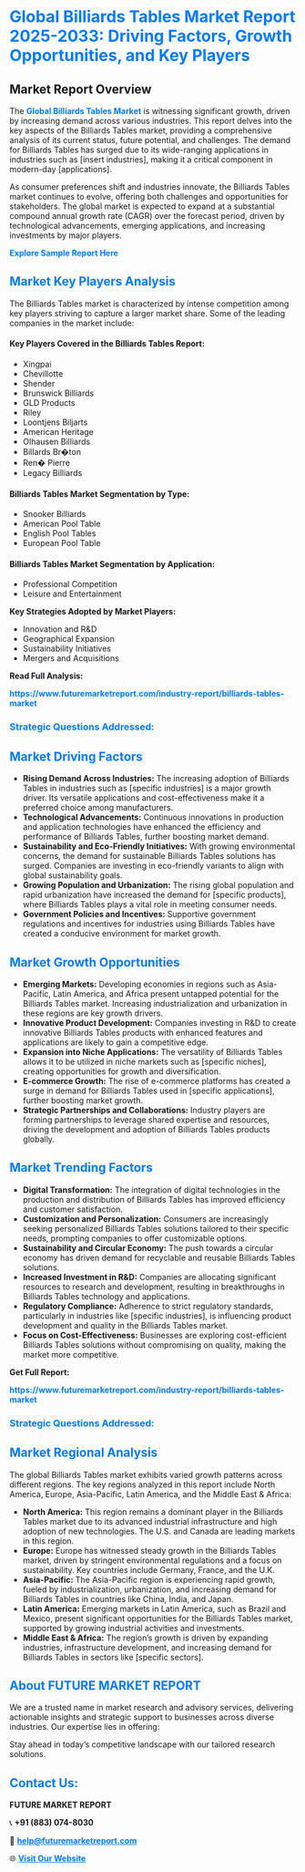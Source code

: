 <h1 style="color: #007BFF;">Global Billiards Tables Market Report 2025-2033: Driving Factors, Growth Opportunities, and Key Players</h1>

<section id="overview">
<h2>Market Report Overview</h2>
<p>The <a href="https://www.futuremarketreport.com/industry-report/billiards-tables-market" style="color: #007BFF; text-decoration: none;"><strong>Global Billiards Tables Market</strong></a> is witnessing significant growth, driven by increasing demand across various industries. This report delves into the key aspects of the Billiards Tables market, providing a comprehensive analysis of its current status, future potential, and challenges. The demand for Billiards Tables has surged due to its wide-ranging applications in industries such as [insert industries], making it a critical component in modern-day [applications].</p>
<p>As consumer preferences shift and industries innovate, the Billiards Tables market continues to evolve, offering both challenges and opportunities for stakeholders. The global market is expected to expand at a substantial compound annual growth rate (CAGR) over the forecast period, driven by technological advancements, emerging applications, and increasing investments by major players.</p>
</section>

<section id="overview">
<p><a href="https://www.futuremarketreport.com/request-sample/reportId=26228" style="color: #007BFF; text-decoration: none;"><strong>Explore Sample Report Here</strong></a></p>
</section>

<section id="key-players">
<h2 style="color: #007BFF;">Market Key Players Analysis</h2>
<p>The Billiards Tables market is characterized by intense competition among key players striving to capture a larger market share. Some of the leading companies in the market include:</p>
<h4>Key Players Covered in the Billiards Tables Report:</h4>
<ul><li>Xingpai</li><li>Chevillotte</li><li>Shender</li><li>Brunswick Billiards</li><li>GLD Products</li><li>Riley</li><li>Loontjens Biljarts</li><li>American Heritage</li><li>Olhausen Billiards</li><li>Billards Br�ton</li><li>Ren� Pierre</li><li>Legacy Billiards</li></ul>
<h4>Billiards Tables Market Segmentation by Type:</h4>
<ul><li>Snooker Billiards</li><li>American Pool Table</li><li>English Pool Tables</li><li>European Pool Table</li></ul>

<h4>Billiards Tables Market Segmentation by Application:</h4>
<ul><li>Professional Competition</li><li>Leisure and Entertainment</li></ul>
<p><strong>Key Strategies Adopted by Market Players:</strong></p>
<ul>
<li>Innovation and R&D</li>
<li>Geographical Expansion</li>
<li>Sustainability Initiatives</li>
<li>Mergers and Acquisitions</li>
</ul>
</section>

<section>
<p><strong>Read Full Analysis: </strong></p><a href="https://www.futuremarketreport.com/industry-report/billiards-tables-market" style="color: #007BFF; text-decoration: none;"><strong>https://www.futuremarketreport.com/industry-report/billiards-tables-market</strong></a>
<h3 style="color: #007BFF;">Strategic Questions Addressed:</h3>
</section>

<section id="driving-factors">
<h2 style="color: #007BFF;">Market Driving Factors</h2>
<ul>
<li><strong>Rising Demand Across Industries:</strong> The increasing adoption of Billiards Tables in industries such as [specific industries] is a major growth driver. Its versatile applications and cost-effectiveness make it a preferred choice among manufacturers.</li>
<li><strong>Technological Advancements:</strong> Continuous innovations in production and application technologies have enhanced the efficiency and performance of Billiards Tables, further boosting market demand.</li>
<li><strong>Sustainability and Eco-Friendly Initiatives:</strong> With growing environmental concerns, the demand for sustainable Billiards Tables solutions has surged. Companies are investing in eco-friendly variants to align with global sustainability goals.</li>
<li><strong>Growing Population and Urbanization:</strong> The rising global population and rapid urbanization have increased the demand for [specific products], where Billiards Tables plays a vital role in meeting consumer needs.</li>
<li><strong>Government Policies and Incentives:</strong> Supportive government regulations and incentives for industries using Billiards Tables have created a conducive environment for market growth.</li>
</ul>
</section>

<section id="growth-opportunities">
<h2 style="color: #007BFF;">Market Growth Opportunities</h2>
<ul>
<li><strong>Emerging Markets:</strong> Developing economies in regions such as Asia-Pacific, Latin America, and Africa present untapped potential for the Billiards Tables market. Increasing industrialization and urbanization in these regions are key growth drivers.</li>
<li><strong>Innovative Product Development:</strong> Companies investing in R&D to create innovative Billiards Tables products with enhanced features and applications are likely to gain a competitive edge.</li>
<li><strong>Expansion into Niche Applications:</strong> The versatility of Billiards Tables allows it to be utilized in niche markets such as [specific niches], creating opportunities for growth and diversification.</li>
<li><strong>E-commerce Growth:</strong> The rise of e-commerce platforms has created a surge in demand for Billiards Tables used in [specific applications], further boosting market growth.</li>
<li><strong>Strategic Partnerships and Collaborations:</strong> Industry players are forming partnerships to leverage shared expertise and resources, driving the development and adoption of Billiards Tables products globally.</li>
</ul>
</section>

<section id="trending-factors">
<h2 style="color: #007BFF;">Market Trending Factors</h2>
<ul>
<li><strong>Digital Transformation:</strong> The integration of digital technologies in the production and distribution of Billiards Tables has improved efficiency and customer satisfaction.</li>
<li><strong>Customization and Personalization:</strong> Consumers are increasingly seeking personalized Billiards Tables solutions tailored to their specific needs, prompting companies to offer customizable options.</li>
<li><strong>Sustainability and Circular Economy:</strong> The push towards a circular economy has driven demand for recyclable and reusable Billiards Tables solutions.</li>
<li><strong>Increased Investment in R&D:</strong> Companies are allocating significant resources to research and development, resulting in breakthroughs in Billiards Tables technology and applications.</li>
<li><strong>Regulatory Compliance:</strong> Adherence to strict regulatory standards, particularly in industries like [specific industries], is influencing product development and quality in the Billiards Tables market.</li>
<li><strong>Focus on Cost-Effectiveness:</strong> Businesses are exploring cost-efficient Billiards Tables solutions without compromising on quality, making the market more competitive.</li>
</ul>
</section>

<section>
<p><strong>Get Full Report: </strong></p><a href="https://www.futuremarketreport.com/industry-report/billiards-tables-market" style="color: #007BFF; text-decoration: none;"><strong>https://www.futuremarketreport.com/industry-report/billiards-tables-market</strong></a>
<h3 style="color: #007BFF;">Strategic Questions Addressed:</h3>
</section>


<section id="regional-analysis">
<h2 style="color: #007BFF;">Market Regional Analysis</h2>
<p>The global Billiards Tables market exhibits varied growth patterns across different regions. The key regions analyzed in this report include North America, Europe, Asia-Pacific, Latin America, and the Middle East & Africa:</p>
<ul>
<li><strong>North America:</strong> This region remains a dominant player in the Billiards Tables market due to its advanced industrial infrastructure and high adoption of new technologies. The U.S. and Canada are leading markets in this region.</li>
<li><strong>Europe:</strong> Europe has witnessed steady growth in the Billiards Tables market, driven by stringent environmental regulations and a focus on sustainability. Key countries include Germany, France, and the U.K.</li>
<li><strong>Asia-Pacific:</strong> The Asia-Pacific region is experiencing rapid growth, fueled by industrialization, urbanization, and increasing demand for Billiards Tables in countries like China, India, and Japan.</li>
<li><strong>Latin America:</strong> Emerging markets in Latin America, such as Brazil and Mexico, present significant opportunities for the Billiards Tables market, supported by growing industrial activities and investments.</li>
<li><strong>Middle East & Africa:</strong> The region’s growth is driven by expanding industries, infrastructure development, and increasing demand for Billiards Tables in sectors like [specific sectors].</li>
</ul>
</section>

<footer>
<h2 style="color: #007BFF;">About FUTURE MARKET REPORT</h2>
<p>We are a trusted name in market research and advisory services, delivering actionable insights and strategic support to businesses across diverse industries. Our expertise lies in offering:</p>

<p>Stay ahead in today’s competitive landscape with our tailored research solutions.</p>

<h2 style="color: #007BFF;">Contact Us:</h2>
<p><strong>FUTURE MARKET REPORT</strong></p>
<p>📞 <strong>+91 (883) 074-8030</strong></p>
<p>📧 <strong><a href="mailto:help@futuremarketreport.com" style="color: #007BFF;">help@futuremarketreport.com</a></strong></p>
<p>🌐 <strong><a href="https://www.futuremarketreport.com/" style="color: #007BFF;">Visit Our Website</a></strong></p>
</footer>